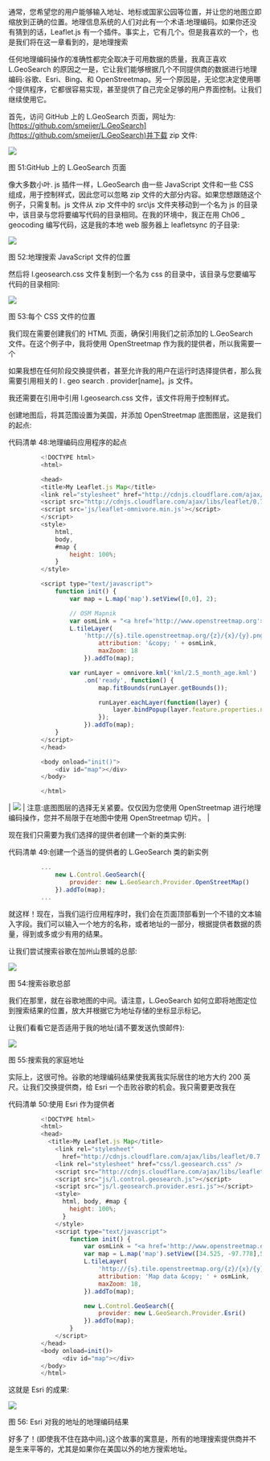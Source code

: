 通常，您希望您的用户能够输入地址、地标或国家公园等位置，并让您的地图立即缩放到正确的位置。地理信息系统的人们对此有一个术语:地理编码。如果你还没有猜到的话，Leaflet.js 有一个插件。事实上，它有几个。但是我喜欢的一个，也是我们将在这一章看到的，是地理搜索

任何地理编码操作的准确性都完全取决于可用数据的质量，我真正喜欢 L.GeoSearch 的原因之一是，它让我们能够根据几个不同提供商的数据进行地理编码:谷歌、Esri、Bing、和 OpenStreetmap。另一个原因是，无论您决定使用哪个提供程序，它都很容易实现，甚至提供了自己完全足够的用户界面控制。让我们继续使用它。

首先，访问 GitHub 上的 L.GeoSearch 页面，网址为:[https://github.com/smeijer/L.GeoSearch](https://github.com/smeijer/L.GeoSearch)并下载 zip 文件:

![](../images/00058.jpeg)

图 51:GitHub 上的 L.GeoSearch 页面

像大多数小叶. js 插件一样，L.GeoSearch 由一些 JavaScript 文件和一些 CSS 组成，用于控制样式，因此您可以忽略 zip 文件的大部分内容。如果您想跟随这个例子，只需复制。js 文件从 zip 文件中的 src\js 文件夹移动到一个名为 js 的目录中，该目录与您将要编写代码的目录相同。在我的环境中，我正在用 Ch06 _ geocoding 编写代码，这是我的本地 web 服务器上 leafletsync 的子目录:

![](../images/00059.jpeg)

图 52:地理搜索 JavaScript 文件的位置

然后将 l.geosearch.css 文件复制到一个名为 css 的目录中，该目录与您要编写代码的目录相同:

![](../images/00060.jpeg)

图 53:每个 CSS 文件的位置

我们现在需要创建我们的 HTML 页面，确保引用我们之前添加的 L.GeoSearch 文件。在这个例子中，我将使用 OpenStreetmap 作为我的提供者，所以我需要一个

如果我想在任何阶段交换提供者，甚至允许我的用户在运行时选择提供者，那么我需要引用相关的 l . geo search . provider[name]。js 文件。

我还需要在<link>引用中引用 l.geosearch.css 文件，该文件将用于控制样式。

创建地图后，将其范围设置为美国，并添加 OpenStreetmap 底图图层，这是我们的起点:

代码清单 48:地理编码应用程序的起点

```js
         <!DOCTYPE html>
         <html>

         <head>
         <title>My Leaflet.js Map</title>
         <link rel="stylesheet" href="http://cdnjs.cloudflare.com/ajax/libs/leaflet/0.7.3/leaflet.css" />
         <script src="http://cdnjs.cloudflare.com/ajax/libs/leaflet/0.7.3/leaflet.js"></script>
         <script src='js/leaflet-omnivore.min.js'></script>
         </script>
         <style>
             html,
             body,
             #map {
                 height: 100%;
             }
         </style>

         <script type="text/javascript">
             function init() {
                 var map = L.map('map').setView([0,0], 2);

                 // OSM Mapnik
                 var osmLink = "<a href='http://www.openstreetmap.org'>Open StreetMap</a>";
                 L.tileLayer(
                     'http://{s}.tile.openstreetmap.org/{z}/{x}/{y}.png', {
                         attribution: '&copy; ' + osmLink,
                         maxZoom: 18
                     }).addTo(map);

                 var runLayer = omnivore.kml('kml/2.5_month_age.kml')
                     .on('ready', function() {
                         map.fitBounds(runLayer.getBounds());

                         runLayer.eachLayer(function(layer) {
                             layer.bindPopup(layer.feature.properties.name);
                         });
                     }).addTo(map);
             }
         </script>
         </head>

         <body onload="init()">
             <div id="map"></div>
         </body>

         </html>

```

| ![](../images/00006.gif) | 注意:底图图层的选择无关紧要。仅仅因为您使用 OpenStreetmap 进行地理编码操作，您并不局限于在地图中使用 OpenStreetmap 切片。 |

现在我们只需要为我们选择的提供者创建一个新的类实例:

代码清单 49:创建一个适当的提供者的 L.GeoSearch 类的新实例

```js
         ...
             new L.Control.GeoSearch({
                 provider: new L.GeoSearch.Provider.OpenStreetMap()
             }).addTo(map);
         ...

```

就这样！现在，当我们运行应用程序时，我们会在页面顶部看到一个不错的文本输入字段。我们可以输入一个地方的名称，或者地址的一部分，根据提供者数据的质量，得到或多或少有用的结果。

让我们尝试搜索谷歌在加州山景城的总部:

![](../images/00061.jpeg)

图 54:搜索谷歌总部

我们在那里，就在谷歌地图的中间。请注意，L.GeoSearch 如何立即将地图定位到搜索结果的位置，放大并根据它为地址存储的坐标显示标记。

让我们看看它是否适用于我的地址(请不要发送仇恨邮件):

![](../images/00062.jpeg)

图 55:搜索我的家庭地址

实际上，这很可怜。谷歌的地理编码结果使我离我实际居住的地方大约 200 英尺。让我们交换提供商，给 Esri 一个击败谷歌的机会。我只需要更改我在

代码清单 50:使用 Esri 作为提供者

```js
         <!DOCTYPE html>
         <html>
         <head>
           <title>My Leaflet.js Map</title>
             <link rel="stylesheet"
               href="http://cdnjs.cloudflare.com/ajax/libs/leaflet/0.7.3/leaflet.css" />
             <link rel="stylesheet" href="css/l.geosearch.css" />
             <script src="http://cdnjs.cloudflare.com/ajax/libs/leaflet/0.7.3/leaflet.js"></script>
             <script src="js/l.control.geosearch.js"></script>
             <script src="js/l.geosearch.provider.esri.js"></script>
             <style>
               html, body, #map {
                 height: 100%;
               }
             </style>
             <script type="text/javascript">
                 function init() {
                     var osmLink = "<a href='http://www.openstreetmap.org'>Open StreetMap</a>"
                     var map = L.map('map').setView([34.525, -97.778],5);
                     L.tileLayer(
                         'http://{s}.tile.openstreetmap.org/{z}/{x}/{y}.png', {
                         attribution: 'Map data &copy; ' + osmLink,
                         maxZoom: 18,
                     }).addTo(map);

                     new L.Control.GeoSearch({
                         provider: new L.GeoSearch.Provider.Esri()
                     }).addTo(map);
                 }              
             </script>
         </head>
         <body onload=init()>
               <div id="map"></div>
         </body>
         </html>

```

这就是 Esri 的成果:

![](../images/00065.jpeg)

图 56: Esri 对我的地址的地理编码结果

好多了！(即使我不住在路中间。)这个故事的寓意是，所有的地理搜索提供商并不是生来平等的，尤其是如果你在美国以外的地方搜索地址。